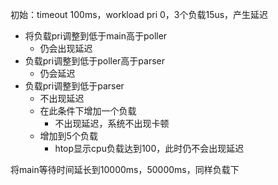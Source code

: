 初始：timeout 100ms，workload pri 0，3个负载15us，产生延迟

- 将负载pri调整到低于main高于poller
	- 仍会出现延迟
- 负载pri调整到低于poller高于parser
	- 仍会延迟
- 负载pri调整到低于parser
	- 不出现延迟
	- 在此条件下增加一个负载
		- 不出现延迟，系统不出现卡顿
	- 增加到5个负载
		- htop显示cpu负载达到100，此时仍不会出现延迟

将main等待时间延长到10000ms，50000ms，同样负载下